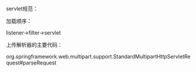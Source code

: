 servlet规范：

加载顺序：

listener->filter->servlet

上传解析器的主要代码：

org.springframework.web.multipart.support.StandardMultipartHttpServletRequest#parseRequest

